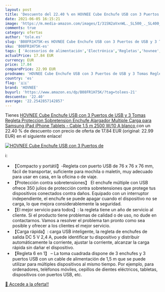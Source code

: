 ```yaml
---
layout: post
title: 'Descuento del 22.40 % en HOVNEE Cube Enchufe USB con 3 Puertos de'
date: 2021-06-05 16:15:21
image: 'https://m.media-amazon.com/images/I/31SN2aVxnWL._SL500_._SL400_.jpg'
comments: true
category: ofertas
author: 'tole.es'
slug: 'B08FR1H75K-es HOVNEE Cube Enchufe USB con 3 Puertos de USB y 3 Tomas...'
sku: 'B08FR1H75K-es'
tags: [ 'Accesorios de alimentación','Electrónica','Regletas','hovnee','ipad','iphone', ]
actualPrice: 17.84 EUR
currency: EUR
price: 17.84
comparePrice: 22.99 EUR
prodname: 'HOVNEE Cube Enchufe USB con 3 Puertos de USB y 3 Tomas Regleta Proteccion Sobretension Enchufe Alargador Multiple Carga para Samsung iPad iPhone Tablets - Cable 1.5 m  2500 W/10 A   blanco '
country: 'es'
flag: '🇪🇸'
brand: 'HOVNEE'
buyurl: 'https://www.amazon.es/dp/B08FR1H75K/?tag=tolees-21'
descuento: '22.40'
average: '22.2542857142857'
---
```


Tienes [HOVNEE Cube Enchufe USB con 3 Puertos de USB y 3 Tomas Regleta Proteccion Sobretension Enchufe Alargador Multiple Carga para Samsung iPad iPhone Tablets - Cable 1.5 m  2500 W/10 A   blanco ](https://www.amazon.es/dp/B08FR1H75K/?tag=tolees-21) con un 22.40 % de descuento con precio de oferta de 17.84 EUR (original: 22.99 EUR) en el siguiente enlace!

[![HOVNEE Cube Enchufe USB con 3 Puertos de](https://m.media-amazon.com/images/I/31SN2aVxnWL._SL500_._SL400_.jpg)](https://www.amazon.es/dp/B08FR1H75K/?tag=tolees-21)

ℹ️:

- 【Compacto y portátil】-Regleta con puerto USB de 76 x 76 x 76 mm, fácil de transportar, suficiente para mochila o maletín, muy adecuado para usar en casa, en la oficina o de viaje.
- 【Protección contra sobretensiones】 El enchufe múltiple con USB ofrece 350 julios de protección contra sobretensiones que protege tus dispositivos conectados contra daños. Equipado con un interruptor independiente, el enchufe se puede apagar cuando el dispositivo no se carga, lo que mejora considerablemente la seguridad.
- 【El mejor servicio para todos】: la regleta tiene un año de servicio al cliente. Si el producto tiene problemas de calidad o de uso, no dude en contactarnos. Vamos a resolver el problema tan pronto como sea posible y ofrecer a los clientes el mejor servicio.
- 【Carga rápida】: carga USB inteligente, la regleta de enchufes de salida DC 5 V 2,4 A, puede identificar tu dispositivo y distribuir automáticamente la corriente, ajustar la corriente, alcanzar la carga rápida sin dañar el dispositivo.
- 【Regleta 6 en 1】 – La toma cuadrada dispone de 3 enchufes y 3 puertos USB con un cable de alimentación de 1,5 m que se puede utilizar para múltiples dispositivos al mismo tiempo. Por ejemplo, para ordenadores, teléfonos móviles, cepillos de dientes eléctricos, tabletas, dispositivos con puertos USB, etc.

[🛒 Accede a la oferta!!](https://www.amazon.es/dp/B08FR1H75K/?tag=tolees-21)
